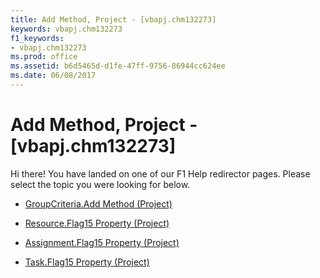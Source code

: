```yaml
---
title: Add Method, Project - [vbapj.chm132273]
keywords: vbapj.chm132273
f1_keywords:
- vbapj.chm132273
ms.prod: office
ms.assetid: b6d5465d-d1fe-47ff-9756-86944cc624ee
ms.date: 06/08/2017
---
```



# Add Method, Project - [vbapj.chm132273]

Hi there! You have landed on one of our F1 Help redirector pages. Please select the topic you were looking for below.

- [GroupCriteria.Add Method (Project)](http://msdn.microsoft.com/library/6356acb9-0dbf-6e5e-e353-9673c3ed8097%28Office.15%29.aspx)

- [Resource.Flag15 Property (Project)](http://msdn.microsoft.com/library/5adc1e9e-cf5e-d19a-8e12-b80110766b88%28Office.15%29.aspx)

- [Assignment.Flag15 Property (Project)](http://msdn.microsoft.com/library/d9c0e683-007c-99c7-fb5a-b8085e51c491%28Office.15%29.aspx)

- [Task.Flag15 Property (Project)](http://msdn.microsoft.com/library/3070a2f3-a630-77db-9404-ec07fa9728df%28Office.15%29.aspx)

